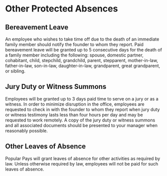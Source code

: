 # Other Protected Absences

## Bereavement Leave

An employee who wishes to take time off due to the death of an immediate family member should notify the founder to whom they report. Paid bereavement leave will be granted up to 5 consecutive days for the death of a family member including the following:  spouse, domestic partner, cohabitant, child, stepchild, grandchild, parent, stepparent, mother-in-law, father-in-law, son-in-law, daughter-in-law, grandparent, great grandparent, or sibling.


## Jury Duty or Witness Summons

Employees will be granted up to 3 days paid time to serve on a jury or as a witness.  In order to minimize disruption in the office, employees are requested to check in with the founder to whom they report when jury duty or witness testimony lasts less than four hours per day and may be requested to work remotely.  A copy of the jury duty or witness summons and all associated documents should be presented to your manager when reasonably possible.

## Other Leaves of Absence

Popular Pays will grant leaves of absence for other activities as required by law.  Unless otherwise required by law, employees will not be paid for such leaves of absence.  
